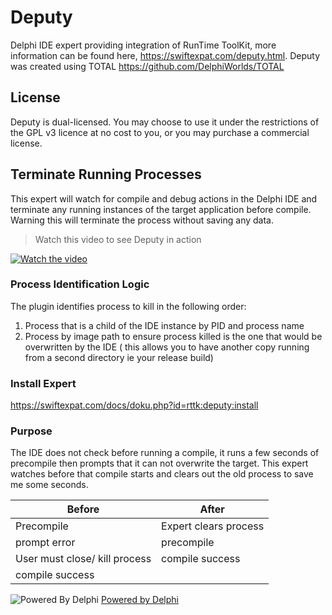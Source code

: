 # Deputy

Delphi IDE expert providing integration of RunTime ToolKit, more information can be found here, https://swiftexpat.com/deputy.html.
Deputy was created using TOTAL https://github.com/DelphiWorlds/TOTAL

## License

Deputy is dual-licensed. You may choose to use it under the restrictions of the GPL v3 licence at no cost to you, or you may purchase a commercial license. 

## Terminate Running Processes

This expert will watch for compile and debug actions in the Delphi IDE and terminate any running instances of the target application before compile. Warning this will terminate the process without saving any data.

> Watch this video to see Deputy in action

[![Watch the video](https://img.youtube.com/vi/UfsSbDxbAL8/hqdefault.jpg)](https://youtu.be/UfsSbDxbAL8)

### Process Identification Logic

The plugin identifies process to kill in the following order:

1. Process that is a child of the IDE instance by PID and process name
2. Process by image path to ensure process killed is the one that would be overwritten by the IDE ( this allows you to have another copy running from a second directory ie your release build)

### Install Expert

https://swiftexpat.com/docs/doku.php?id=rttk:deputy:install

### Purpose

The IDE does not check before running a compile, it runs a few seconds of precompile then prompts that it can not overwrite the target.  This expert watches before that compile starts and clears out the old process to save me some seconds.


| Before                        | After                 |
| ------------------------------- | ----------------------- |
| Precompile                    | Expert clears process |
| prompt error                  | precompile            |
| User must close/ kill process | compile success       |
| compile success               |                       |

![Powered By Delphi](https://i1.wp.com/blogs.embarcadero.com/wp-content/uploads/2021/01/Powered-by-Delphi-white-175px-7388078.png?resize=175%2C82&ssl=1)  [Powered by Delphi](https://www.embarcadero.com/products/delphi)
